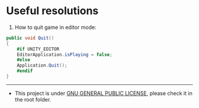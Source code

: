 # Useful resolutions
1. How to quit game in editor mode:
```C#
public void Quit()
{
	#if UNITY_EDITOR
	EditorApplication.isPlaying = false;
	#else
	Application.Quit();
	#endif
}
```
----

- This project is under [GNU GENERAL PUBLIC LICENSE](https://www.gnu.org/licenses/), please check it in the root folder.
		
